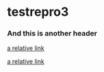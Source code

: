 # testrepro3


### And this is another header

[a relative link](test.md)

[a relative link](README.md)

